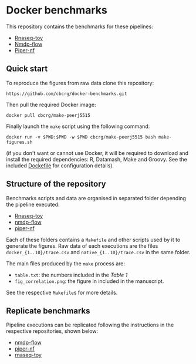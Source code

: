 Docker benchmarks 
===================

This repository contains the benchmarks for these pipelines: 

* [Rnaseq-toy](https://github.com/nextflow-io/rnatoy/)
* [Nmdp-flow](https://github.com/nextflow-io/nmdp-flow/)
* [Piper-nf](https://github.com/cbcrg/piper-nf/)

Quick start 
------------

To reproduce the figures from raw data clone this repository:

	https://github.com/cbcrg/docker-benchmarks.git

Then pull the required Docker image: 

	docker pull cbcrg/make-peerj5515
	
Finally launch the `make` script using the following command: 

	docker run -v $PWD:$PWD -w $PWD cbcrg/make-peerj5515 bash make-figures.sh
	
(if you don't want or cannot use Docker, it will be required to download and install 
the required dependencies: R, Datamash, Make and Groovy. See the included 
[Dockefile](https://raw.githubusercontent.com/cbcrg/docker-benchmarks/master/Dockerfile) for configuration details).


Structure of the repository  
----------------------------

Benchmarks scripts and data are organised in separated folder depending the pipeline executed: 

* [Rnaseq-toy](rnaseq-toy)
* [nmdp-flow](nmdp-flow)
* [piper-nf](piper-nf)

Each of these folders contains a `Makefile` and other scripts used by it to generate the figures. 
Raw data of each executions are the files `docker_{1..10}/trace.csv` and `native_{1..10}/trace.csv` in the same folder. 

The main files produced by the `make` process are: 

* `table.txt`: the numbers included in the *Table 1*
* `fig_correlation.png`: the figure in included in the manuscript.

See the respective `Makefile`s for more details.


Replicate benchmarks 
----------------------

Pipeline executions can be replicated following the instructions 
in the respective repositories, shown below:

* [nmdp-flow](https://github.com/nextflow-io/nmdp-flow/tree/peerj5515/)
* [piper-nf](https://github.com/cbcrg/piper-nf/tree/peerj5515)
* [rnaseq-toy](https://github.com/nextflow-io/rnatoy/tree/peerj5515)

